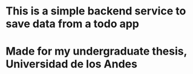 # This is a simple backend service to save data from a todo app
# Made for my undergraduate thesis, Universidad de los Andes
